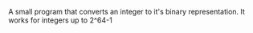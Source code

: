A small program that converts an integer to it's binary representation.
It works for integers up to 2^64-1

